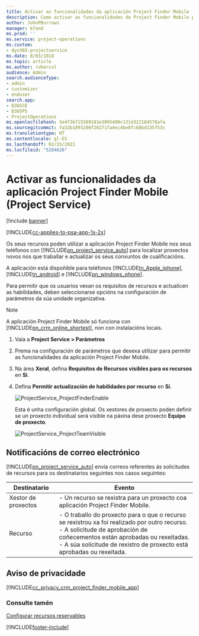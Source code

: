 ```yaml
---
title: Activar as funcionalidades da aplicación Project Finder Mobile
description: Como activar as funcionalidades de Project Finder Mobile para Project Service
author: JohnPBurrows
manager: kfend
ms.prod: ''
ms.service: project-operations
ms.custom:
- dyn365-projectservice
ms.date: 8/03/2018
ms.topic: article
ms.author: ruhercul
audience: Admin
search.audienceType:
- admin
- customizer
- enduser
search.app:
- D365CE
- D365PS
- ProjectOperations
ms.openlocfilehash: 5e4f3bf15589181e3095400c131d322184578afa
ms.sourcegitcommit: fa32b1893286f20271fa4ec4be8fc68bd135f53c
ms.translationtype: HT
ms.contentlocale: gl-ES
ms.lasthandoff: 02/15/2021
ms.locfileid: "5284626"
---
```

# <a name="enable-project-finder-mobile-app-features-project-service"></a>Activar as funcionalidades da aplicación Project Finder Mobile (Project Service)

[!include [banner](../includes/psa-now-project-operations.md)]

[!INCLUDE[cc-applies-to-psa-app-1x-2x](../includes/cc-applies-to-psa-app-1x-2x.md)]

Os seus recursos poden utilizar a aplicación Project Finder Mobile nos seus teléfonos con [!INCLUDE[pn_project_service_auto](../includes/pn-project-service-auto.md)] para localizar proxectos novos nos que traballar e actualizar os seus conxuntos de cualificacións.  
  
 A aplicación está dispoñible para teléfonos [!INCLUDE[tn_Apple_iphone](../includes/tn-apple-iphone.md)], [!INCLUDE[tn_android](../includes/tn-android.md)] e [!INCLUDE[pn_windows_phone](../includes/pn-windows-phone.md)].  
    
 Para permitir que os usuarios vexan os requisitos de recursos e actualicen as habilidades, deben seleccionarse opcións na configuración de parámetros da súa unidade organizativa.
  
> [!NOTE]
>  A aplicación Project Finder Mobile só funciona con [!INCLUDE[pn_crm_online_shortest](../includes/pn-crm-online-shortest.md)], non con instalacións locais.  
  
1. Vaia a **Project Service > Parámetros**  
  
2. Prema na configuración de parámetros que desexa utilizar para permitir as funcionalidades da aplicación Project Finder Mobile.  
  
3. Na área **Xeral**, defina **Requisitos de Recursos visibles para os recursos** en **Si**.  
  
4. Defina **Permitir actualización de habilidades por recurso** en **Si**.  
  
   ![ProjectService_ProjectFinderEnable](../psa/media/project-service-project-finder-enable.png "ProjectService_ProjectFinderEnable")  
  
   Esta é unha configuración global. Os xestores de proxecto poden definir se un proxecto individual será visible na páxina dese proxecto **Equipo de proxecto**.  
  
   ![ProjectService_ProjectTeamVisible](../psa/media/project-service-project-team-visible.png "ProjectService_ProjectTeamVisible")  
  
## <a name="email-notifications"></a>Notificacións de correo electrónico  
 [!INCLUDE[pn_project_service_auto](../includes/pn-project-service-auto.md)] envía correos referentes ás solicitudes de recursos para os destinatarios seguintes nos casos seguintes:  
  
|Destinatario|Evento|  
|---------------|-----------|  
|Xestor de proxectos|- Un recurso se rexistra para un proxecto coa aplicación Project Finder Mobile.|  
|Recurso|- O traballo do proxecto para o que o recurso se rexistrou xa foi realizado por outro recurso.<br />- A solicitude de aprobación de coñecementos están aprobadas ou rexeitadas.<br />- A súa solicitude de rexistro de proxecto está aprobadas ou rexeitada.|  
  
## <a name="privacy-notice"></a>Aviso de privacidade  
 [!INCLUDE[cc_privacy_crm_project_finder_mobile_app](../includes/cc-privacy-crm-project-finder-mobile-app.md)]  
  
### <a name="see-also"></a>Consulte tamén  
 [Configurar recursos reservables](../psa/set-up-resources.md)


[!INCLUDE[footer-include](../includes/footer-banner.md)]